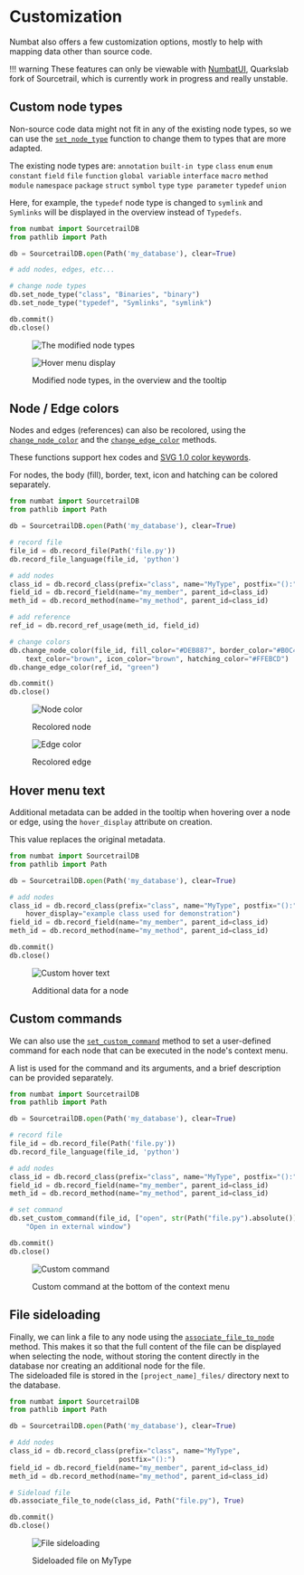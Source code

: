 # Customization
Numbat also offers a few customization options, mostly to help with mapping data other than source code.

!!! warning
    These features can only be viewable with [NumbatUI](https://github.com/quarkslab/NumbatUI), Quarkslab fork of Sourcetrail, which is currently work in progress and really unstable. 

## Custom node types
Non-source code data might not fit in any of the existing node types, so we can use the [`set_node_type`](public_api.md#numbat.SourcetrailDB.set_node_type) function to change them to types that are more adapted.

The existing node types are: `annotation` `built-in type` `class` `enum` `enum constant` `field` `file` `function` `global variable` `interface` `macro` `method` `module` `namespace` `package` `struct` `symbol` `type` `type parameter` `typedef` `union`

Here, for example, the `typedef` node type is changed to `symlink` and `Symlinks` will be displayed in the overview instead of `Typedefs`.

```python linenums="1" hl_lines="8-10"
from numbat import SourcetrailDB
from pathlib import Path

db = SourcetrailDB.open(Path('my_database'), clear=True)

# add nodes, edges, etc...

# change node types
db.set_node_type("class", "Binaries", "binary")
db.set_node_type("typedef", "Symlinks", "symlink")

db.commit()
db.close()
```

<figure markdown>

  ![The modified node types](img/custom_node_types.png)

  ![Hover menu display](img/node_display.png)
  <figcaption>Modified node types, in the overview and the tooltip</figcaption>
</figure>

## Node / Edge colors
Nodes and edges (references) can also be recolored, using the [`change_node_color`](public_api.md#numbat.SourcetrailDB.change_node_color) and the [`change_edge_color`](public_api.md#numbat.SourcetrailDB.change_edge_color) methods.

These functions support hex codes and [SVG 1.0 color keywords](https://www.w3.org/TR/SVG11/types.html#ColorKeywords).

For nodes, the body (fill), border, text, icon and hatching can be colored separately.

```python linenums="1" hl_lines="18-21"
from numbat import SourcetrailDB
from pathlib import Path

db = SourcetrailDB.open(Path('my_database'), clear=True)

# record file
file_id = db.record_file(Path('file.py'))
db.record_file_language(file_id, 'python')

# add nodes
class_id = db.record_class(prefix="class", name="MyType", postfix="():")
field_id = db.record_field(name="my_member", parent_id=class_id)
meth_id = db.record_method(name="my_method", parent_id=class_id)

# add reference
ref_id = db.record_ref_usage(meth_id, field_id)

# change colors
db.change_node_color(file_id, fill_color="#DEB887", border_color="#B0C4DE",
    text_color="brown", icon_color="brown", hatching_color="#FFEBCD")
db.change_edge_color(ref_id, "green")

db.commit()
db.close()
```
<figure markdown>

  ![Node color](img/node_color.png)
  <figcaption>Recolored node</figcaption>

  ![Edge color](img/edge_color.png)
  <figcaption>Recolored edge</figcaption>
</figure>

## Hover menu text
Additional metadata can be added in the tooltip when hovering over a node or edge, using the `hover_display` attribute on creation.

This value replaces the original metadata.

```python linenums="1" hl_lines="7-8"
from numbat import SourcetrailDB
from pathlib import Path

db = SourcetrailDB.open(Path('my_database'), clear=True)

# add nodes
class_id = db.record_class(prefix="class", name="MyType", postfix="():",
    hover_display="example class used for demonstration")
field_id = db.record_field(name="my_member", parent_id=class_id)
meth_id = db.record_method(name="my_method", parent_id=class_id)

db.commit()
db.close()
```

<figure markdown>

  ![Custom hover text](img/custom_hover_text.png)
  <figcaption>Additional data for a node</figcaption>
</figure>

## Custom commands
We can also use the [`set_custom_command`](public_api.md#numbat.SourcetrailDB.set_custom_command) method to set a user-defined command for each node that can be executed in the node's context menu.

A list is used for the command and its arguments, and a brief description can be provided separately. 

```python linenums="1" hl_lines="15-17"
from numbat import SourcetrailDB
from pathlib import Path

db = SourcetrailDB.open(Path('my_database'), clear=True)

# record file
file_id = db.record_file(Path('file.py'))
db.record_file_language(file_id, 'python')

# add nodes
class_id = db.record_class(prefix="class", name="MyType", postfix="():")
field_id = db.record_field(name="my_member", parent_id=class_id)
meth_id = db.record_method(name="my_method", parent_id=class_id)

# set command
db.set_custom_command(file_id, ["open", str(Path("file.py").absolute())],
    "Open in external window")

db.commit()
db.close()

```
<figure markdown>

  ![Custom command](img/custom_command.png)
  <figcaption>Custom command at the bottom of the context menu</figcaption>
</figure>

## File sideloading
Finally, we can link a file to any node using the [`associate_file_to_node`](public_api.md/#numbat.SourcetrailDB.associate_file_to_node) method. This makes it so that the full content of the file can be displayed when selecting the node, without storing the content directly in the database nor creating an additional node for the file.\
The sideloaded file is stored in the `[project_name]_files/` directory next to the database.

```python linenums="1" hl_lines="12-13"
from numbat import SourcetrailDB
from pathlib import Path

db = SourcetrailDB.open(Path('my_database'), clear=True)

# Add nodes
class_id = db.record_class(prefix="class", name="MyType",
                           postfix="():")
field_id = db.record_field(name="my_member", parent_id=class_id)
meth_id = db.record_method(name="my_method", parent_id=class_id)

# Sideload file
db.associate_file_to_node(class_id, Path("file.py"), True)

db.commit()
db.close()

```
<figure markdown>

  ![File sideloading](img/file_sideloading.png)
  <figcaption>Sideloaded file on MyType</figcaption>
</figure>